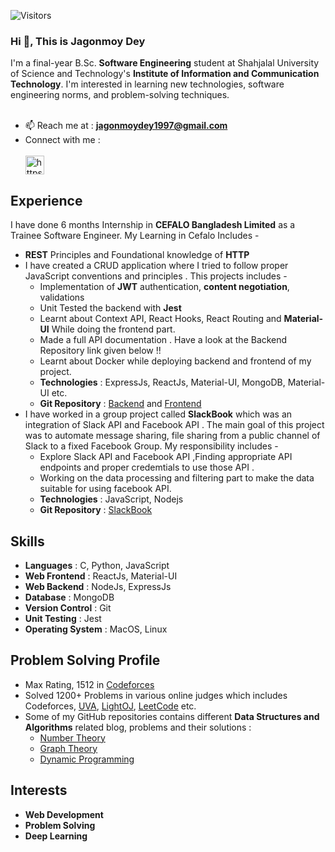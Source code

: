 ![Visitors](https://visitor-badge.glitch.me/badge?page_id=jagonmoy)

### Hi 👋, This is **Jagonmoy Dey**
I'm a final-year B.Sc. **Software Engineering** student at Shahjalal University of Science and Technology's **Institute of Information and Communication Technology**. I'm interested in learning new technologies, software engineering norms, and problem-solving techniques.
<br><br>
- 📫 Reach me at : **jagonmoydey1997@gmail.com** <br>
- Connect with me : <br> <br>
<a href="https://www.linkedin.com/in/jagonmoy/" target="blank"><img align="center" src="https://cdn.jsdelivr.net/npm/simple-icons@3.0.1/icons/linkedin.svg" alt="https://www.linkedin.com/in/jagonmoy/" height="30" width="30" /></a>

<p/>

## Experience 
 I have done 6 months Internship in  **CEFALO Bangladesh Limited** as a Trainee Software Engineer. 
 My Learning in Cefalo Includes -
 -  **REST** Principles and Foundational knowledge of **HTTP**
 -  I have created a CRUD application where I tried to follow proper JavaScript conventions and principles . This projects includes - 
    - Implementation of **JWT** authentication, **content negotiation**, validations
    - Unit Tested the backend with **Jest** 
    - Learnt about Context API, React Hooks, React Routing and **Material-UI** While doing the frontend part. 
    - Made a full API documentation . Have a look at the Backend Repository link given below !! 
    - Learnt about Docker while deploying backend and frontend of my project. 
    - **Technologies** : ExpressJs, ReactJs, Material-UI, MongoDB, Material-UI etc. 
    - **Git Repository** : [Backend](https://github.com/jagonmoy/Cefalo-Internship-Nodejs) and [Frontend](https://github.com/jagonmoy/Cefalo-Internship-ReactJs) 
 - I have worked in a group project called **SlackBook** which was an integration of Slack API and Facebook API . The main goal of this project was to automate message sharing, file sharing from a public channel of Slack to a fixed Facebook Group.  My responsibility includes - 
    - Explore Slack API and Facebook API ,Finding appropriate API endpoints and proper credemtials to use those API .
    - Working on the data processing and filtering  part to make the data suitable for using facebook API. 
    - **Technologies** : JavaScript, Nodejs 
    - **Git Repository** : [SlackBook](https://github.com/cefalobd/Slackbook)

## Skills

- **Languages** :  C, Python, JavaScript 
- **Web Frontend** : ReactJs, Material-UI
- **Web Backend** : NodeJs, ExpressJs
- **Database** : MongoDB 
- **Version Control** : Git
- **Unit Testing** : Jest
- **Operating System** : MacOS, Linux

## Problem Solving Profile 

   - Max Rating, 1512 in [Codeforces](https://codeforces.com/profile/Jagonmoy)
   - Solved 1200+ Problems in various online judges which includes Codeforces, [UVA](https://uhunt.onlinejudge.org/id/954978), [LightOJ](https://lightoj.com/user/jagonmoy), [LeetCode](https://leetcode.com/Jagonmoy/) etc. 
   - Some of my GitHub repositories contains different **Data Structures and Algorithms** related blog, problems and their solutions : 
       - [Number Theory](https://github.com/jagonmoy/Number-Theory)
       - [Graph Theory](https://github.com/jagonmoy/Graph-Theory) 
       - [Dynamic Programming](https://github.com/jagonmoy/Dynamic-Programming)


## Interests

- **Web Development**
- **Problem Solving**
- **Deep Learning**

<!--
**jagonmoy/jagonmoy** is a ✨ _special_ ✨ repository because its `README.md` (this file) appears on your GitHub profile.

Here are some ideas to get you started:

- 🔭 I’m currently working on ...
- 🌱 I’m currently learning ...
- 👯 I’m looking to collaborate on ...
- 🤔 I’m looking for help with ...
- 💬 Ask me about ...
...
- 😄 Pronouns: ...
- ⚡ Fun fact: ...
-->
